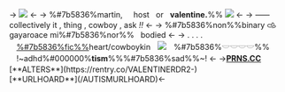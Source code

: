 -> ![](https://cdn.discordapp.com/attachments/961931806456836118/1205747975217872978/output-onlinegiftools.gif?ex=65d97f4f&is=65c70a4f&hm=4dd49d485524851746e9568fe0bf61ec7cb45b729ce76f75bea04654556da816&) <-
-> %#7b5836%martin, ‎ ‎ ‎ ‎  host ‎ ‎ or ‎ ‎ **valentine.**%% ![](https://64.media.tumblr.com/92a6994c70be5f67da8b56d1851b0327/b847b4ccfbd92bd0-b0/s75x75_c1/208231abda83df8bebc4b2bc01e5a4de55d4e16f.gifv) <-
-> ⸺ collectively it , thing , cowboy , ask *!!* <-
-> %#7b5836%non%%binary 𐚁‎ ‎ ‎ ‎ gayaroace mi%#7b5836%nor%%‎ ‎ ‎ bodied <-
->  . . . .ㅤ[%#7b5836%fic%%]()heart/cowboykinㅤ![](https://64.media.tumblr.com/6a0c7489ce2e7a27d8a1027bf64e9d1a/c12c73a61eb1197b-f7/s75x75_c1/b46c4e2a6e9760f65707f470c07875bc4338e617.gifv)ㅤ%#7b5836%𓎟𓎟𓎟𓎟%%ㅤ!~adhd%#000000%**tism**%%%#7b5836%sad%%~! <-
->[**PRNS.CC**](https://pronouns.cc/@quatern_)　　　[**ALTERS**](https://rentry.co/VALENTINERDR2-)　　　[**URLHOARD**](/AUTISMURLHOARD)<-
